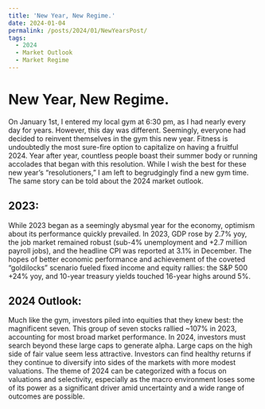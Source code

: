 ```yaml
---
title: 'New Year, New Regime.'
date: 2024-01-04
permalink: /posts/2024/01/NewYearsPost/
tags:
  - 2024
  - Market Outlook
  - Market Regime
---
```


New Year, New Regime.
======

On January 1st, I entered my local gym at 6:30 pm, as I had nearly every day for years. However, this day was different. Seemingly, everyone had decided to reinvent themselves in the gym this new year. Fitness is undoubtedly the most sure-fire option to capitalize on having a fruitful 2024. Year after year, countless people boast their summer body or running accolades that began with this resolution. While I wish the best for these new year’s “resolutioners,” I am left to begrudgingly find a new gym time. The same story can be told about the 2024 market outlook.

2023:
------

While 2023 began as a seemingly abysmal year for the economy, optimism about its performance quickly prevailed. In 2023, GDP rose by 2.7% yoy, the job market remained robust (sub-4% unemployment and +2.7 million payroll jobs), and the headline CPI was reported at 3.1% in December. The hopes of better economic performance and achievement of the coveted “goldilocks” scenario fueled fixed income and equity rallies: the S&P 500 +24% yoy, and 10-year treasury yields touched 16-year highs around 5%. 


2024 Outlook:
------


Much like the gym, investors piled into equities that they knew best: the magnificent seven. This group of seven stocks rallied ~107% in 2023, accounting for most broad market performance. In 2024, investors must search beyond these large caps to generate alpha. Large caps on the high side of fair value seem less attractive. Investors can find healthy returns if they continue to diversify into sides of the markets with more modest valuations. The theme of 2024 can be categorized with a focus on valuations and selectivity, especially as the macro environment loses some of its power as a significant driver amid uncertainty and a wide range of outcomes are possible.



